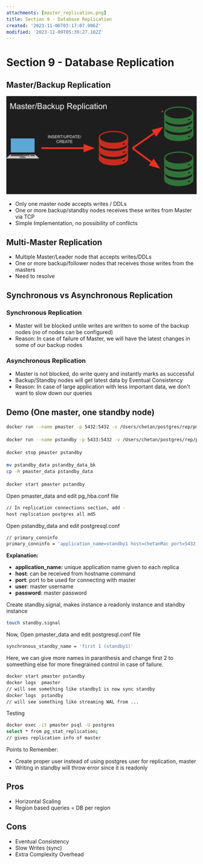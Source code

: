 ```yaml
---
attachments: [master_replication.png]
title: Section 9 - Database Replication
created: '2023-11-06T03:17:07.906Z'
modified: '2023-11-09T05:39:27.182Z'
---
```


# Section 9 - Database Replication

## Master/Backup Replication
![Master Replication](./../attachments/master_replication.png)
- Only one master node accepts writes / DDLs
- One or more backup/standby nodes receives these writes from Master via TCP
- Simple Implementation, no possibility of conflicts

## Multi-Master Replication
- Multiple Master/Leader node that accepts writes/DDLs
- One or more backup/follower nodes that receives those writes from the masters
- Need to resolve 

## Synchronous vs Asynchronous Replication

### Synchronous Replication
- Master will be blocked untile writes are written to some of the backup nodes (no of nodes can be configured)
- Reason: In case of failure of Master, we will have the latest changes in some of our backup nodes

### Asynchronous Replication
- Master is not blocked, do write query and instantly marks as successful
- Backup/Standby nodes will get latest data by Eventual Consistency
- Reason: In case of large application with less important data, we don't want to slow down our queries


## Demo (One master, one standby node)
```sh
docker run --name pmaster -p 5432:5432 -v /Users/chetan/postgres/rep/pmaster_data:/var/lib/postgresql/data -e POSTGRES_PASSWORD=postgres -d postgres

docker run --name pstandby -p 5433:5432 -v /Users/chetan/postgres/rep/pstandby_data:/var/lib/postgresql/data -e POSTGRES_PASSWORD=postgres -d postgres

docker stop pmaster pstandby

mv pstandby_data pstandby_data_bk
cp -R pmaster_data pstandby_data

docker start pmaster pstandby
```

Open pmaster_data and edit pg_hba.conf file
```sh
// In replication connections section, add -
host replication postgres all md5
```

Open pstandby_data and edit postgresql.conf
```sh
// primary_conninfo
primary_conninfo = 'application_name=standby1 host=chetanMac port=5432 user=postgres password=postgres'
```
**Explanation:**
- **application_name:** unique application name given to each replica
- **host**: can be received from hostname command
- **port**: port to be used for connecting with master
- **user**: master username
- **password**: master password

Create standby.signal, makes instance a readonly instance and standby instance
```sh
touch standby.signal
```

Now, Open pmaster_data and edit postgresql.conf file
```sh
synchronous_standby_name = 'first 1 (standby1)'
```
Here, we can give more names in paranthesis and change first 2 to someething else for more finegrained control in case of failure.

```sh
docker start pmaster pstandby
docker logs  pmaster
// will see something like standby1 is now sync standby
docker logs  pstandby
// will see something like streaming WAL from ...
```

Testing
```sh
docker exec -it pmaster psql -U postgres
select * from pg_stat_replication;
// gives replication info of master
```


Points to Remember:
- Create proper user instead of using postgres user for replication, master
- Writing in standby will throw error since it is readonly


## Pros
- Horizontal Scaling
- Region based queries = DB per region

## Cons
- Eventual Consistency
- Slow Writes (sync)
- Extra Complexity Overhead

